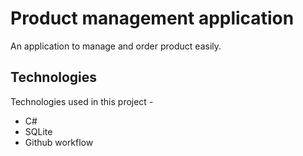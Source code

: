 # Product management application

An application to manage and order product easily.

## Technologies

Technologies used in this project -
* C#
* SQLite
* Github workflow
